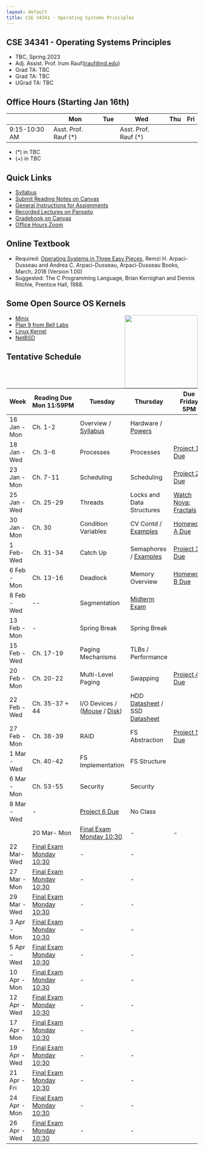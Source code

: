 ```yaml
---
layout: default
title: CSE 34341 - Operating Systems Principles
---
```


## CSE 34341 - Operating Systems Principles

- TBC, Spring 2023
- Adj. Assist. Prof. Irum Rauf(irauf@nd.edu)
- Grad TA: TBC
- Grad TA: TBC 
- UGrad TA: TBC 

## Office Hours (Starting Jan 16th)

|   | Mon | Tue | Wed | Thu | Fri |
|---|-----|-----|-----|-----|-----|
|9:15-10:30 AM | Asst. Prof. Rauf (\*) |     |   Asst. Prof. Rauf (\*)    |  |  |


- (\*) in TBC
- (+) in TBC

## Quick Links

- [Syllabus](syllabus)
- [Submit Reading Notes on Canvas](https://canvas.nd.edu/courses/33829/assignments)
- [General Instructions for Assignments](general)
- [Recorded Lectures on Panopto](https://canvas.nd.edu/courses/33829/external_tools/76)
- [Gradebook on Canvas](https://canvas.nd.edu/courses/33829/gradebook)
- [Office Hours Zoom](https://notredame.zoom.us/j/98135137451)

## Online Textbook

- Required: [Operating Systems in Three Easy Pieces](https://pages.cs.wisc.edu/~remzi/OSTEP), Remzi H. Arpaci-Dusseau and Andrea C. Arpaci-Dusseau, Arpaci-Dusseau Books, March, 2018 (Version 1.00)
- Suggested: The C Programming Language, Brian Kernighan and Dennis Ritchie, Prentice Hall, 1988.

## Some Open Source OS Kernels

<img align="right" height="192" src="http://github.com/dthain/basekernel/raw/master/screenshot-windows.png"/>

- [Minix](https://www.minix3.org)
- [Plan 9 from Bell Labs](https://9p.io/plan9/)
- [Linux Kernel](https://www.kernel.org)
- [NetBSD](https://www.netbsd.org)

## Tentative Schedule

|Week|Reading&nbsp;Due Mon&nbsp;11:59PM |Tuesday|Thursday|Due Friday 5PM|
|-----|-----|-----|---|---|
| 16 Jan - Mon | Ch. 1-2 | Overview / [Syllabus](syllabus) | Hardware / [Powers](powers)
| 18 Jan - Wed	| Ch. 3-6	| Processes	| Processes | [Project 1 Due](project1)
| 23 Jan - Mon | Ch. 7-11	| Scheduling	| Scheduling	| [Project 2 Due](project2)
| 25 Jan - Wed	| Ch. 25-29	| Threads	| Locks and Data Structures | [Watch Nova: Fractals](https://www.youtube.com/watch?v=d0Exnv8Ym7s)
| 30 Jan - Mon | Ch. 30	   | Condition Variables | CV Contd / [Examples](https://github.com/dthain/opsys-sp22/tree/main/examples) | [Homework A Due](homework-scheduling)
| 1 Feb- Wed	| Ch. 31-34	| Catch Up | Semaphores / [Examples](https://github.com/dthain/opsys-sp22/tree/main/examples) | [Project 3 Due](project3)
| 6 Feb	 - Mon| Ch. 13-16	| Deadlock	| Memory Overview	| [Homework B Due](homework-sync)
| 8 Feb	- Wed| --	      | Segmentation | [Midterm Exam](midterm)	|
| 13 Feb - Mon| - | Spring Break | Spring Break |
| 15 Feb - Wed| Ch. 17-19	| Paging Mechanisms | TLBs / Performance	| 
| 20 Feb - Mon| Ch. 20-22	| Multi-Level Paging | Swapping	| [Project 4 Due](project4)
| 22 Feb - Wed| Ch. 35-37 + 44	| I/O Devices / ([Mouse](https://github.com/dthain/basekernel/blob/master/kernel/mouse.c) / [Disk](https://github.com/dthain/basekernel/blob/master/kernel/ata.c))  | HDD [Datasheet](https://www.seagate.com/www-content/datasheets/pdfs/desktop-hdd-8tbDS1770-9-1603US-en_US.pdf) / SSD [Datasheet](https://www.micron.com/-/media/client/global/documents/products/data-sheet/ssd/m550_m2_2280_ssd.pdf) | 
| 27 Feb  - Mon	| Ch. 38-39	| RAID	| FS Abstraction | [Project 5 Due](project5)
| 1 Mar	- Wed| Ch. 40-42	| FS Implementation	| FS Structure |
| 6 Mar - Mon| Ch. 53-55	| Security | Security |
| 8 Mar - Wed  | - | [Project 6 Due](project6) | No Class |
|| 20 Mar- Mon	| [Final Exam Monday 10:30](final) | - | - |
| 22 Mar- Wed	| [Final Exam Monday 10:30](final) | - | - |
| 27 Mar - Mon| [Final Exam Monday 10:30](final) | - | - |
| 29 Mar - Wed| [Final Exam Monday 10:30](final) | - | - |
| 3 Apr - Mon	| [Final Exam Monday 10:30](final) | - | - |
| 5 Apr	- Wed	| [Final Exam Monday 10:30](final) | - | - |
| 10 Apr - Mon	| [Final Exam Monday 10:30](final) | - | - |
| 12 Apr	- Wed	| [Final Exam Monday 10:30](final) | - | - |
| 17 Apr - Mon	| [Final Exam Monday 10:30](final) | - | - |
| 19 Apr	- Wed	| [Final Exam Monday 10:30](final) | - | - |
| 21 Apr - Fri	| [Final Exam Monday 10:30](final) | - | - |
| 24 Apr - Mon	| [Final Exam Monday 10:30](final) | - | - |
| 26 Apr - Wed | [Final Exam Monday 10:30](final) | - | - |
